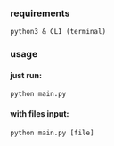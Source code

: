 ### requirements
```
python3 & CLI (terminal)
```

### usage
#### just run:
```
python main.py
```
#### with files input:
```
python main.py [file]
```
